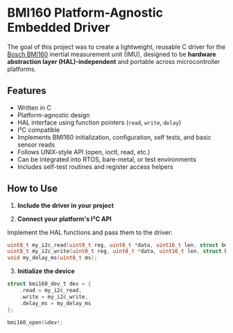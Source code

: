 # BMI160 Platform-Agnostic Embedded Driver

The goal of this project was to create a lightweight, reusable C driver for the [Bosch BMI160](https://www.bosch-sensortec.com/products/motion-sensors/imus/bmi160/) inertial measurement unit (IMU), designed to be **hardware abstraction layer (HAL)-independent** and portable across microcontroller platforms. 


## Features

- Written in C
- Platform-agnostic design
- HAL interface using function pointers (`read`, `write`, `delay`)
- I²C compatible
- Implements BMI160 initialization, configuration, self tests, and basic sensor reads
- Follows UNIX-style API (open, ioctl, read, etc.)
- Can be integrated into RTOS, bare-metal, or test environments
- Includes self-test routines and register access helpers


## How to Use

1. **Include the driver in your project**


2. **Connect your platform's I²C API**

Implement the HAL functions and pass them to the driver:


```c
uint8_t my_i2c_read(uint8_t reg, uint8_t *data, uint16_t len, struct bmi160_dev_t *dev);
uint8_t my_i2c_write(uint8_t reg, uint8_t *data, uint16_t len, struct bmi160_dev_t *dev);
void my_delay_ms(uint8_t ms);
```

3. **Initialize the device**

```c
struct bmi160_dev_t dev = {
    .read = my_i2c_read,
    .write = my_i2c_write,
    .delay_ms = my_delay_ms
};

bmi160_open(&dev);
```
